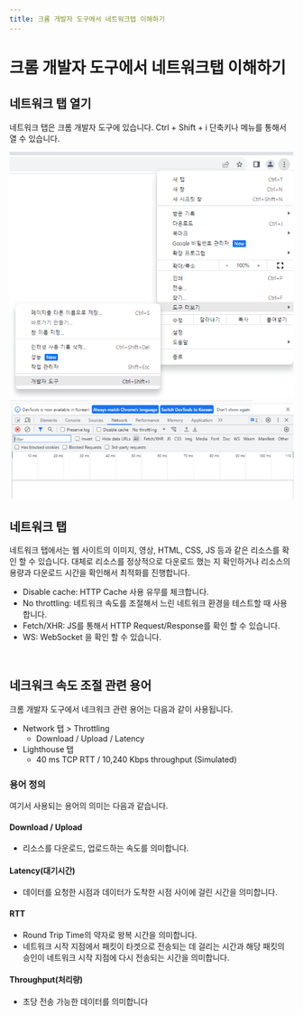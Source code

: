 ```yaml
---
title: 크롬 개발자 도구에서 네트워크탭 이해하기
---
```

# 크롬 개발자 도구에서 네트워크탭 이해하기
## 네트워크 탭 열기
네트워크 탭은 크롬 개발자 도구에 있습니다. Ctrl + Shift + i 단축키나 메뉴를 통해서 열 수 있습니다.

![개발자 도구 접근 방법](./img/devtools.png)
![네트워크 탭](./img/network-tab.png)

## 네트워크 탭
네트워크 탭에서는 웹 사이트의 이미지, 영상, HTML, CSS, JS 등과 같은 리소스를 확인 할 수 있습니다. 대체로 리소스를 정상적으로 다운로드 했는 지 확인하거나 리소스의 용량과 다운로드 시간을 확인해서 최적화를 진행합니다.

- Disable cache: HTTP Cache 사용 유무를 체크합니다.
- No throttling: 네트워크 속도를 조절해서 느린 네트워크 환경을 테스트할 때 사용합니다.
- Fetch/XHR: JS를 통해서 HTTP Request/Response를 확인 할 수 있습니다.
- WS: WebSocket 을 확인 할 수 있습니다.

​
## 네크워크 속도 조절 관련 용어

크롬 개발자 도구에서 네크워크 관련 용어는 다음과 같이 사용됩니다.

- Network 탭 > Throttling
  - Download / Upload / Latency
- Lighthouse 탭
  - 40 ms TCP RTT / 10,240 Kbps throughput (Simulated)

### 용어 정의
여기서 사용되는 용어의 의미는 다음과 같습니다. 

#### Download / Upload
- 리소스를 다운로드, 업로드하는 속도를 의미합니다.

#### Latency(대기시간)
- 데이터를 요청한 시점과 데이터가 도착한 시점 사이에 걸린 시간을 의미합니다.

#### RTT
- Round Trip Time의 약자로 왕복 시간을 의미합니다.
- 네트워크 시작 지점에서 패킷이 타겟으로 전송되는 데 걸리는 시간과 해당 패킷의 승인이 네트워크 시작 지점에 다시 전송되는 시간을 의미합니다.

#### Throughput(처리량)
- 초당 전송 가능한 데이터를 의미합니다
